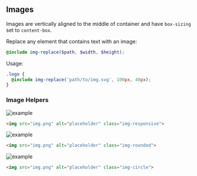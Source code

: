 
## Images

Images are vertically aligned to the middle of container and have
`box-sizing` set to `content-box`.

Replace any element that contains text with an image:

```scss
@include img-replace($path, $width, $height);
```

Usage:

```scss
.logo {
  @include img-replace('path/to/img.svg', 100px, 40px);
}
```

### Image Helpers

<div class="example">
  <img src="http://placehold.it/1200x200/39cccc/fff" alt="example" class="img-responsive">
</div>

```html
<img src="img.png" alt="placeholder" class="img-responsive">
```

<div class="example">
  <img src="http://placehold.it/150x150/39cccc/fff" alt="example" class="img-rounded">
</div>

```html
<img src="img.png" alt="placeholder" class="img-rounded">
```

<div class="example">
  <img src="http://placehold.it/150x150/39cccc/fff" alt="example" class="img-circle">
</div>

```html
<img src="img.png" alt="placeholder" class="img-circle">
```
